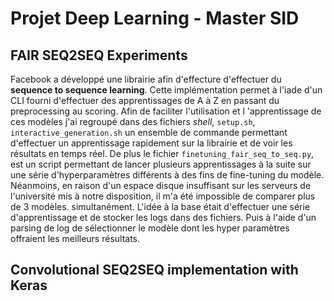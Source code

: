 # Projet Deep Learning - Master SID

## FAIR SEQ2SEQ Experiments
Facebook a développé une librairie afin d'effecture d'effectuer du **sequence to sequence learning**. Cette implémentation permet à l'iade d'un CLI fourni d'effectuer des apprentissages de A à Z en passant du preprocessing au scoring. Afin de faciliter l'utilisation et l 'apprentissage de ces modèles j'ai regroupé dans des fichiers *shell*, `setup.sh`, `interactive_generation.sh` un ensemble de commande permettant d'effectuer un apprentissage rapidement sur la librairie et de voir les résultats en temps réel. De plus le fichier `finetuning_fair_seq_to_seq.py`, est un script permettant de lancer plusieurs apprentissages à la suite sur une série d'hyperparamètres différents à des fins de fine-tuning du modèle. Néanmoins, en raison d'un espace disque insuffisant sur les serveurs de l'université mis à notre disposition, il m'a été impossible de comparer plus de 3 modèles.  simultanément. L'idée à la base était d'effectuer une série d'apprentissage et de stocker les logs dans des fichiers. Puis à l'aide d'un parsing de log de sélectionner le modèle dont les hyper paramètres offraient les meilleurs résultats.

## Convolutional SEQ2SEQ implementation with Keras
